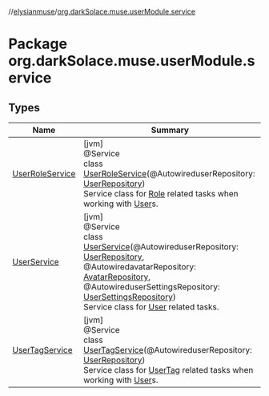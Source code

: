 //[elysianmuse](../../index.md)/[org.darkSolace.muse.userModule.service](index.md)

# Package org.darkSolace.muse.userModule.service

## Types

| Name | Summary |
|---|---|
| [UserRoleService](-user-role-service/index.md) | [jvm]<br>@Service<br>class [UserRoleService](-user-role-service/index.md)(@AutowireduserRepository: [UserRepository](../org.darkSolace.muse.userModule.repository/-user-repository/index.md))<br>Service class for [Role](../org.darkSolace.muse.userModule.model/-role/index.md) related tasks when working with [User](../org.darkSolace.muse.userModule.model/-user/index.md)s. |
| [UserService](-user-service/index.md) | [jvm]<br>@Service<br>class [UserService](-user-service/index.md)(@AutowireduserRepository: [UserRepository](../org.darkSolace.muse.userModule.repository/-user-repository/index.md), @AutowiredavatarRepository: [AvatarRepository](../org.darkSolace.muse.userModule.repository/-avatar-repository/index.md), @AutowireduserSettingsRepository: [UserSettingsRepository](../org.darkSolace.muse.userModule.repository/-user-settings-repository/index.md))<br>Service class for [User](../org.darkSolace.muse.userModule.model/-user/index.md) related tasks. |
| [UserTagService](-user-tag-service/index.md) | [jvm]<br>@Service<br>class [UserTagService](-user-tag-service/index.md)(@AutowireduserRepository: [UserRepository](../org.darkSolace.muse.userModule.repository/-user-repository/index.md))<br>Service class for [UserTag](../org.darkSolace.muse.userModule.model/-user-tag/index.md) related tasks when working with [User](../org.darkSolace.muse.userModule.model/-user/index.md)s. |
